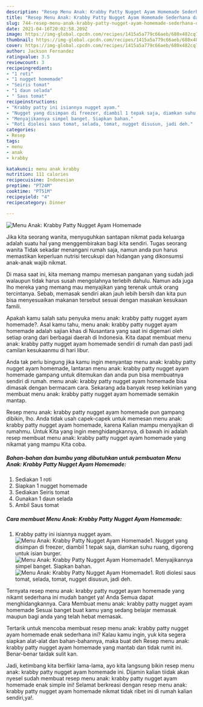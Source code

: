 ```yaml
---
description: "Resep Menu Anak: Krabby Patty Nugget Ayam Homemade Sederhana dan Mudah Dibuat"
title: "Resep Menu Anak: Krabby Patty Nugget Ayam Homemade Sederhana dan Mudah Dibuat"
slug: 744-resep-menu-anak-krabby-patty-nugget-ayam-homemade-sederhana-dan-mudah-dibuat
date: 2021-04-16T20:02:58.209Z
image: https://img-global.cpcdn.com/recipes/1415a5a779c66aeb/680x482cq70/menu-anak-krabby-patty-nugget-ayam-homemade-foto-resep-utama.jpg
thumbnail: https://img-global.cpcdn.com/recipes/1415a5a779c66aeb/680x482cq70/menu-anak-krabby-patty-nugget-ayam-homemade-foto-resep-utama.jpg
cover: https://img-global.cpcdn.com/recipes/1415a5a779c66aeb/680x482cq70/menu-anak-krabby-patty-nugget-ayam-homemade-foto-resep-utama.jpg
author: Jackson Fernandez
ratingvalue: 3.5
reviewcount: 3
recipeingredient:
- "1 roti"
- "1 nugget homemade"
- "Seiris tomat"
- "1 daun selada"
- " Saus tomat"
recipeinstructions:
- "Krabby patty ini isiannya nugget ayam."
- "Nugget yang disimpan di freezer, diambil 1 tepak saja, diamkan suhu ruang, digoreng untuk isian burger."
- "Menyajikannya simpel banget. Siapkan bahan."
- "Roti diolesi saus tomat, selada, tomat, nugget disusun, jadi deh."
categories:
- Resep
tags:
- menu
- anak
- krabby

katakunci: menu anak krabby 
nutrition: 111 calories
recipecuisine: Indonesian
preptime: "PT24M"
cooktime: "PT51M"
recipeyield: "4"
recipecategory: Dinner

---
```



![Menu Anak: Krabby Patty Nugget Ayam Homemade](https://img-global.cpcdn.com/recipes/1415a5a779c66aeb/680x482cq70/menu-anak-krabby-patty-nugget-ayam-homemade-foto-resep-utama.jpg)

Jika kita seorang wanita, menyuguhkan santapan nikmat pada keluarga adalah suatu hal yang menggembirakan bagi kita sendiri. Tugas seorang  wanita Tidak sekadar menangani rumah saja, namun anda pun harus memastikan keperluan nutrisi tercukupi dan hidangan yang dikonsumsi anak-anak wajib nikmat.

Di masa  saat ini, kita memang mampu memesan panganan yang sudah jadi walaupun tidak harus susah mengolahnya terlebih dahulu. Namun ada juga lho mereka yang memang mau menyajikan yang terenak untuk orang tercintanya. Sebab, memasak sendiri akan jauh lebih bersih dan kita pun bisa menyesuaikan makanan tersebut sesuai dengan masakan kesukaan famili. 



Apakah kamu salah satu penyuka menu anak: krabby patty nugget ayam homemade?. Asal kamu tahu, menu anak: krabby patty nugget ayam homemade adalah sajian khas di Nusantara yang saat ini digemari oleh setiap orang dari berbagai daerah di Indonesia. Kita dapat membuat menu anak: krabby patty nugget ayam homemade sendiri di rumah dan pasti jadi camilan kesukaanmu di hari libur.

Anda tak perlu bingung jika kamu ingin menyantap menu anak: krabby patty nugget ayam homemade, lantaran menu anak: krabby patty nugget ayam homemade gampang untuk ditemukan dan anda pun bisa membuatnya sendiri di rumah. menu anak: krabby patty nugget ayam homemade bisa dimasak dengan bermacam cara. Sekarang ada banyak resep kekinian yang membuat menu anak: krabby patty nugget ayam homemade semakin mantap.

Resep menu anak: krabby patty nugget ayam homemade pun gampang dibikin, lho. Anda tidak usah capek-capek untuk memesan menu anak: krabby patty nugget ayam homemade, karena Kalian mampu menyajikan di rumahmu. Untuk Kita yang ingin menghidangkannya, di bawah ini adalah resep membuat menu anak: krabby patty nugget ayam homemade yang nikamat yang mampu Kita coba.

<!--inarticleads1-->

##### Bahan-bahan dan bumbu yang dibutuhkan untuk pembuatan Menu Anak: Krabby Patty Nugget Ayam Homemade:

1. Sediakan 1 roti
1. Siapkan 1 nugget homemade
1. Sediakan Seiris tomat
1. Gunakan 1 daun selada
1. Ambil  Saus tomat




<!--inarticleads2-->

##### Cara membuat Menu Anak: Krabby Patty Nugget Ayam Homemade:

1. Krabby patty ini isiannya nugget ayam.
<img src="https://img-global.cpcdn.com/steps/c228a61fea34943a/160x128cq70/menu-anak-krabby-patty-nugget-ayam-homemade-langkah-memasak-1-foto.jpg" alt="Menu Anak: Krabby Patty Nugget Ayam Homemade">1. Nugget yang disimpan di freezer, diambil 1 tepak saja, diamkan suhu ruang, digoreng untuk isian burger.
<img src="https://img-global.cpcdn.com/steps/872b23f3d868f0a0/160x128cq70/menu-anak-krabby-patty-nugget-ayam-homemade-langkah-memasak-2-foto.jpg" alt="Menu Anak: Krabby Patty Nugget Ayam Homemade">1. Menyajikannya simpel banget. Siapkan bahan.
<img src="https://img-global.cpcdn.com/steps/ab5cddba09ab9196/160x128cq70/menu-anak-krabby-patty-nugget-ayam-homemade-langkah-memasak-3-foto.jpg" alt="Menu Anak: Krabby Patty Nugget Ayam Homemade">1. Roti diolesi saus tomat, selada, tomat, nugget disusun, jadi deh.




Ternyata resep menu anak: krabby patty nugget ayam homemade yang nikamt sederhana ini mudah banget ya! Anda Semua dapat menghidangkannya. Cara Membuat menu anak: krabby patty nugget ayam homemade Sesuai banget buat kamu yang sedang belajar memasak maupun bagi anda yang telah hebat memasak.

Tertarik untuk mencoba membuat resep menu anak: krabby patty nugget ayam homemade enak sederhana ini? Kalau kamu ingin, yuk kita segera siapkan alat-alat dan bahan-bahannya, maka buat deh Resep menu anak: krabby patty nugget ayam homemade yang mantab dan tidak rumit ini. Benar-benar taidak sulit kan. 

Jadi, ketimbang kita berfikir lama-lama, ayo kita langsung bikin resep menu anak: krabby patty nugget ayam homemade ini. Dijamin kalian tiidak akan nyesel sudah membuat resep menu anak: krabby patty nugget ayam homemade enak simple ini! Selamat berkreasi dengan resep menu anak: krabby patty nugget ayam homemade nikmat tidak ribet ini di rumah kalian sendiri,ya!.


